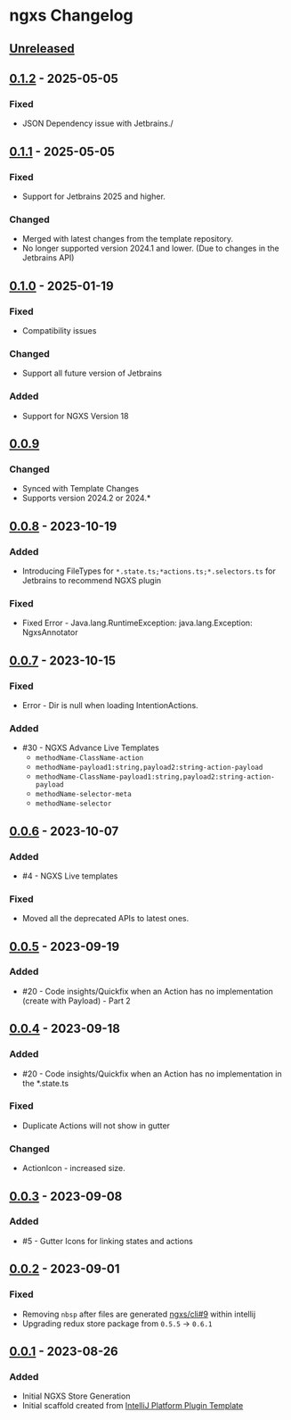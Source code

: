 <!-- Keep a Changelog guide -> https://keepachangelog.com -->

# ngxs Changelog

## [Unreleased]

## [0.1.2] - 2025-05-05

### Fixed

- JSON Dependency issue with Jetbrains./

## [0.1.1] - 2025-05-05

### Fixed

- Support for Jetbrains 2025 and higher.

### Changed

- Merged with latest changes from the template repository.
- No longer supported version 2024.1 and lower. (Due to changes in the Jetbrains API)

## [0.1.0] - 2025-01-19

### Fixed

- Compatibility issues

### Changed

- Support all future version of Jetbrains

### Added

- Support for NGXS Version 18

## [0.0.9]

### Changed

- Synced with Template Changes
- Supports version 2024.2 or 2024.*

## [0.0.8] - 2023-10-19

### Added

- Introducing FileTypes for `*.state.ts;*actions.ts;*.selectors.ts` for Jetbrains to recommend NGXS plugin

### Fixed

- Fixed Error - Java.lang.RuntimeException: java.lang.Exception: NgxsAnnotator

## [0.0.7] - 2023-10-15

### Fixed

- Error - Dir is null when loading IntentionActions.

### Added

- #30 - NGXS Advance Live Templates 
  - `methodName-ClassName-action`
  - `methodName-payload1:string,payload2:string-action-payload`
  - `methodName-ClassName-payload1:string,payload2:string-action-payload`
  - `methodName-selector-meta`
  - `methodName-selector`

## [0.0.6] - 2023-10-07

### Added

- #4 - NGXS Live templates 

### Fixed

- Moved all the deprecated APIs to latest ones.

## [0.0.5] - 2023-09-19

### Added

- #20 - Code insights/Quickfix when an Action has no implementation (create with Payload) - Part 2

## [0.0.4] - 2023-09-18

### Added

- #20 - Code insights/Quickfix when an Action has no implementation in the *.state.ts

### Fixed

- Duplicate Actions will not show in gutter

### Changed

- ActionIcon - increased size.

## [0.0.3] - 2023-09-08

### Added

- #5 - Gutter Icons for linking states and actions

## [0.0.2] - 2023-09-01

### Fixed

- Removing `nbsp` after files are generated [ngxs/cli#9](https://github.com/ngxs/cli/issues/9) within intellij
- Upgrading redux store package from `0.5.5` -> `0.6.1`

## [0.0.1] - 2023-08-26

### Added

- Initial NGXS Store Generation
- Initial scaffold created from [IntelliJ Platform Plugin Template](https://github.com/JetBrains/intellij-platform-plugin-template)

[Unreleased]: https://github.com/dinbtechit/ngxs/compare/v0.1.2...HEAD
[0.1.2]: https://github.com/dinbtechit/ngxs/compare/v0.1.1...v0.1.2
[0.1.1]: https://github.com/dinbtechit/ngxs/compare/v0.1.0...v0.1.1
[0.1.0]: https://github.com/dinbtechit/ngxs/compare/v0.0.9...v0.1.0
[0.0.9]: https://github.com/dinbtechit/ngxs/compare/v0.0.8...v0.0.9
[0.0.8]: https://github.com/dinbtechit/ngxs/compare/v0.0.7...v0.0.8
[0.0.7]: https://github.com/dinbtechit/ngxs/compare/v0.0.6...v0.0.7
[0.0.6]: https://github.com/dinbtechit/ngxs/compare/v0.0.5...v0.0.6
[0.0.5]: https://github.com/dinbtechit/ngxs/compare/v0.0.4...v0.0.5
[0.0.4]: https://github.com/dinbtechit/ngxs/compare/v0.0.3...v0.0.4
[0.0.3]: https://github.com/dinbtechit/ngxs/compare/v0.0.2...v0.0.3
[0.0.2]: https://github.com/dinbtechit/ngxs/compare/v0.0.1...v0.0.2
[0.0.1]: https://github.com/dinbtechit/ngxs/commits/v0.0.1
